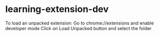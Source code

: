 # learning-extension-dev

To load an unpacked extension:
    Go to chrome://extensions and enable developer mode
    Click on Load Unpacked button and select the folder